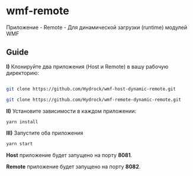 # wmf-remote

Приложение - Remote - Для динамической загрузки (runtime) модулей WMF

## Guide

**I)** Клонируйте два приложения (Host и Remote) в вашу рабочую директорию:

```bash

git clone https://github.com/Hydrock/wmf-host-dynamic-remote.git

git clone https://github.com/Hydrock/wmf-remote-dynamic-remote.git

```

**II)** Установите зависимости в каждом приложении:

```bash
yarn install
```

**III)** Запустите оба приложения

```bash
yarn start
```

**Host** приложение будет запущено на порту **8081**.

**Remote** приложение будет запущено на порту **8082**.

